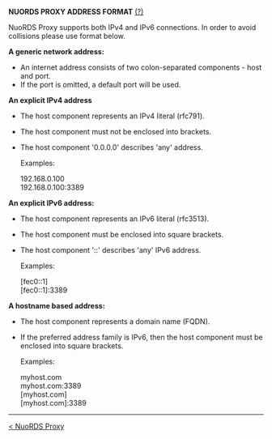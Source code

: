 **NUORDS PROXY ADDRESS FORMAT** [(?)](README.md)

NuoRDS Proxy supports both IPv4 and IPv6 connections.
In order to avoid collisions please use format below.

**A generic network address:**

- An internet address consists of two colon-separated 
components - host and port.
- If the port is omitted, a default port will be used.

**An explicit IPv4 address**

- The host component represents an IPv4 literal (rfc791).
- The host component must not be enclosed into brackets.
- The host component '0.0.0.0' describes 'any' address.

  Examples:

  192.168.0.100   
  192.168.0.100:3389

**An explicit IPv6 address:**

- The host component represents an IPv6 literal (rfc3513).
- The host component must be enclosed into square brackets.
- The host component '::' describes 'any' IPv6 address.

  Examples:

  [fec0::1]   
  [fec0::1]:3389

**A hostname based address:**

- The host component represents a domain name (FQDN).
- If the preferred address family is IPv6, then the
host component must be enclosed into square brackets.

  Examples:

  myhost.com   
  myhost.com:3389   
  [myhost.com]    
  [myhost.com]:3389
  
-------------------------------
[< NuoRDS Proxy](README.md) 
